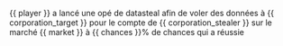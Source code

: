 {{ player }} a lancé une opé de datasteal afin de voler des données à {{ corporation_target }} pour le compte de {{ corporation_stealer }} sur le marché {{ market }} à {{ chances }}% de chances qui a réussie
